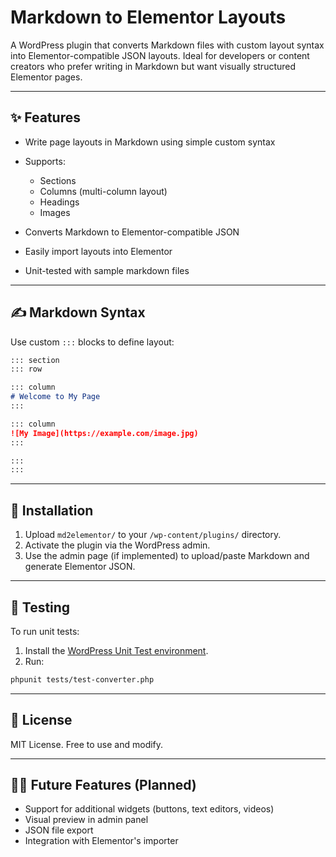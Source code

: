 # Markdown to Elementor Layouts

A WordPress plugin that converts Markdown files with custom layout syntax into Elementor-compatible JSON layouts. Ideal for developers or content creators who prefer writing in Markdown but want visually structured Elementor pages.

---

## ✨ Features

* Write page layouts in Markdown using simple custom syntax
* Supports:

  * Sections
  * Columns (multi-column layout)
  * Headings
  * Images
* Converts Markdown to Elementor-compatible JSON
* Easily import layouts into Elementor
* Unit-tested with sample markdown files

---

## ✍️ Markdown Syntax

Use custom `:::` blocks to define layout:

```markdown
::: section
::: row

::: column
# Welcome to My Page
:::

::: column
![My Image](https://example.com/image.jpg)
:::

:::
:::
```

---

## 🚀 Installation

1. Upload `md2elementor/` to your `/wp-content/plugins/` directory.
2. Activate the plugin via the WordPress admin.
3. Use the admin page (if implemented) to upload/paste Markdown and generate Elementor JSON.

---

## 🔪 Testing

To run unit tests:

1. Install the [WordPress Unit Test environment](https://developer.wordpress.org/plugins/wordpress-org/plugin-unit-tests/).
2. Run:

```bash
phpunit tests/test-converter.php
```

---

## 📜 License

MIT License. Free to use and modify.

---

## 🙋‍♀️ Future Features (Planned)

* Support for additional widgets (buttons, text editors, videos)
* Visual preview in admin panel
* JSON file export
* Integration with Elementor's importer
